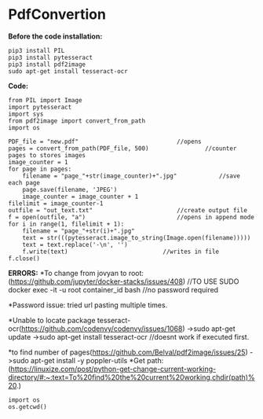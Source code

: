 # PdfConvertion

**Before the code installation:**
```
pip3 install PIL
pip3 install pytesseract
pip3 install pdf2image
sudo apt-get install tesseract-ocr
```
**Code:**
```
from PIL import Image
import pytesseract
import sys
from pdf2image import convert_from_path
import os

PDF_file = "new.pdf"							//opens
pages = convert_from_path(PDF_file, 500)				//counter pages to stores images
image_counter = 1
for page in pages:
    filename = "page_"+str(image_counter)+".jpg"			//save each page
    page.save(filename, 'JPEG')
    image_counter = image_counter + 1
filelimit = image_counter-1
outfile = "out_text.txt"						//create output file
f = open(outfile, "a")							//opens in append mode
for i in range(1, filelimit + 1):
    filename = "page_"+str(i)+".jpg"					
    text = str(((pytesseract.image_to_string(Image.open(filename)))))
    text = text.replace('-\n', '') 
    f.write(text)							//writes in file
f.close()
```


**ERRORS:**
*To change from jovyan to root:  (https://github.com/jupyter/docker-stacks/issues/408) 	//TO USE SUDO
docker exec -it -u root container_id bash   //no password required

*Password issue:
tried url pasting multiple times.

*Unable to locate package tesseract-ocr(https://github.com/codenvy/codenvy/issues/1068)
	->sudo apt-get update
	->sudo apt-get install tesseract-ocr 		//doesnt work if executed first.

*to find number of pages(https://github.com/Belval/pdf2image/issues/25)
	->sudo apt-get install -y poppler-utils
*Get path:(https://linuxize.com/post/python-get-change-current-working-directory/#:~:text=To%20find%20the%20current%20working,chdir(path)%20.)
```
import os
os.getcwd()
```
